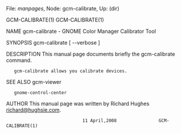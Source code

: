 File: *manpages*,  Node: gcm-calibrate,  Up: (dir)

GCM-CALIBRATE(1)                                              GCM-CALIBRATE(1)



NAME
       gcm-calibrate - GNOME Color Manager Calibrator Tool

SYNOPSIS
       gcm-calibrate [ --verbose ]

DESCRIPTION
       This manual page documents briefly the gcm-calibrate command.

       gcm-calibrate allows you calibrate devices.

SEE ALSO
       gcm-viewer

       gnome-control-center

AUTHOR
       This manual page was written by Richard Hughes <richard@hughsie.com>.



                                 11 April,2008                GCM-CALIBRATE(1)
